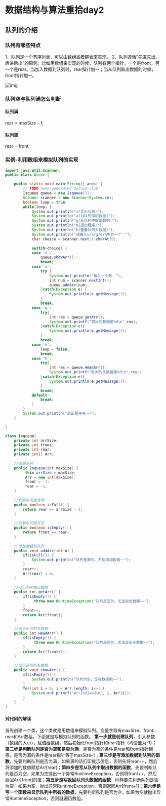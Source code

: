 # 数据结构与算法重拾day2

## 队列的介绍

### 队列有哪些特点

1、队列是一个有序列表，可以由数组或者链表来实现。
2、队列遵循”先进先出，后进后出”的原则。比如用数组来实现的时候，队列有两个指针，一个是front，另一个是rear。当加入数据到队列时，rear指针加一；当从队列取出数据的时候，front指针加一。

![img](https://gitee.com/Curryforthreeeeee30/HexoPicture/raw/master/img/%E9%98%9F%E5%88%97%E4%BB%8B%E7%BB%8D.png)

### 队列空与队列满怎么判断

#### 队列满

rear = maxSize - 1;

#### 队列空

rear = front;

### 实例-利用数组来模拟队列的实现

```java
import java.util.Scanner;
public class Queue {

	public static void main(String[] args) {
		// TODO Auto-generated method stub
		Isqueue queue = new Isqueue(3);
		Scanner scanner = new Scanner(System.in);
		boolean loop = true;
		while(loop) {
			System.out.println("s(显示队列)");
			System.out.println("a(为队列添加数据)");
			System.out.println("g(从队列中取出数据)");
			System.out.println("e(退出程序)");
			System.out.println("h(查看队列头数据)");
			System.out.println("请输入s/a/g/e/h中的一个：");
			char choice = scanner.next().charAt(0);
			
			switch(choice) {
			case 's':
				queue.showArr();
				break;
			case 'a':
				try {
					System.out.println("输入一个数：");
					int num = scanner.nextInt();
					queue.addArr(num);
				}catch(Exception e) {
					System.out.println(e.getMessage());
				}
				break;
			case 'g':
				try{
					int res = queue.getArr();
					System.out.printf("取出的数据是%d\n",res);
				}catch(Exception e){
					System.out.println(e.getMessage());
				}
				break;
			case 'e':
				loop = false;
				break;
			case 'h':
				try{
					int res = queue.HeadArr();
					System.out.printf("队列的头数据是%d\n",res);
				}catch(Exception e){
					System.out.println(e.getMessage());
				}
				break;
			default:
				break;
			}
		}
		System.out.println("退出程序啦~~");		
	}

}

class Isqueue{
	private int arrSize;
	private int front;
	private int rear;
	private int[] Arr;
	
	//创建队列
	public Isqueue(int maxSize) {
		 this.arrSize = maxSize;
		 Arr = new int[maxSize];
		 front = -1;
		 rear = -1;
	}
	
	//判断队列是否满
	public boolean isFull() {
		return rear == arrSize - 1;
	}
	
	//判断队列是否空
	public boolean isEmpty() {
		return front == rear;
	}
	
	//添加数据到队列
	public void addArr(int n) {
		if(isFull()) {
			System.out.println("队列是满的，不能添加数据~~");
		}
		rear++;
		Arr[rear] = n;
	}
	
	//从队列中取出数据
	public int getArr() {
		if(isEmpty()) {
			 throw new RuntimeException("队列是空的，无法取出数据~~");
		}
		front++;
		return Arr[front];
	}
	
	//显示队列的头数据
	public int HeadArr() {
		if(isEmpty()) {
			 throw new RuntimeException("队列是空的，无法显示头数据~~");
		}
		return Arr[front+1];
	}
	
	//显示队列所有数据
	public void showArr() {
		if(isEmpty()) {
			System.out.println("队列为空，没有数据哦~~");
		}
		for(int i = 0; i < Arr.length; i++) {
			System.out.printf("Arr[%d]=%d\n", i, Arr[i]);
		}
	}
}
```

#### 对代码的解读

首先创建一个类，这个类就是用数组来模拟队列。变量字段有maxSize、front、rear和Arr数组。下面就是写模拟队列的函数。
**第一步就是创建队列**，引入参数（数组的大小），赋值给数组，然后初始化front指针和rear指针（均设置为-1）；**第二步是判断队列是否为空和是否为满**，是否为空的条件是rear和front指针相等，是否为满的条件是rear指针等于maxSize-1；**第三步是写添加数据到队列的函数**，先要判断队列是否为满，如果满的话打印提示信息，否则先将rear++，然后将添加的数值赋给Arr[rear]；**第四步是写从队列中取出数据的函数**，先要判断队列是否为空，如果为空抛出一个异常RuntimeException，否则将front++，然后返回Arr[front]的值；**第五步是写返回队列头数据的函数**，同样要先判断队列是否为空，如果为空，抛出异常RuntimeException，否则返回Arr[front+1]；**第六步是写一个函数来显示队列中所有的数据**，先要判断队列是否为空，如果为空就抛出异常RuntimeException，否则就遍历数组。
